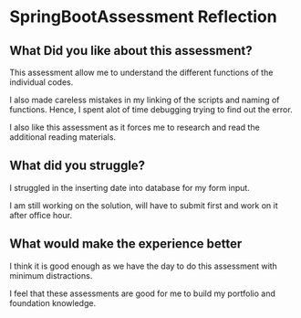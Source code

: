 # SpringBootAssessment Reflection

## What Did you like about this assessment?

This assessment allow me to understand the different functions of the individual codes.

I also made careless mistakes in my linking of the scripts and naming of functions. Hence, I spent alot of time debugging trying to find out the error.

I also like this assessment as it forces me to research and read the additional reading materials.

## What did you struggle?

I struggled in the inserting date into database for my form input.

I am still working on the solution, will have to submit first and work on it after office hour.

## What would make the experience better

I think it is good enough as we have the day to do this assessment with minimum distractions.

I feel that these assessments are good for me to build my portfolio and foundation knowledge.


